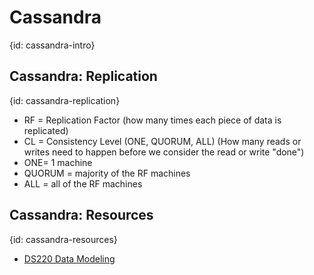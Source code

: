 # Cassandra
{id: cassandra-intro}

## Cassandra: Replication
{id: cassandra-replication}

* RF = Replication Factor (how many times each piece of data is replicated)
* CL = Consistency Level (ONE, QUORUM, ALL) (How many reads or writes need to happen before we consider the read or write "done")
* ONE= 1 machine
* QUORUM = majority of the RF machines
* ALL = all of the RF machines



## Cassandra: Resources
{id: cassandra-resources}

* [DS220 Data Modeling](https://academy.datastax.com/resources/ds220-data-modeling)





